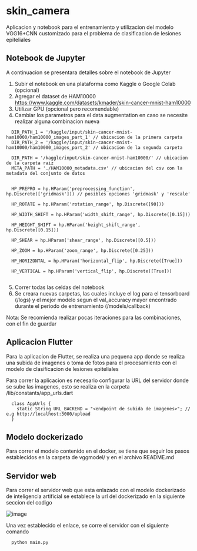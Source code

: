 # skin_camera

Aplicacion y notebook para el entrenamiento y utilizacion del modelo VGG16+CNN customizado para el problema de clasificacion de lesiones epiteliales


## Notebook de Jupyter
A continuacion se presentara detalles sobre el notebook de Jupyter
1. Subir el notebook en una plataforma como Kaggle o Google Colab (opcional)
2. Agregar el dataset de HAM10000 https://www.kaggle.com/datasets/kmader/skin-cancer-mnist-ham10000
3. Utilizar GPU (opcional pero recomendable)
4. Cambiar los parametros para el data augmentation en caso se necesite realizar alguna combinacion nueva
```
  DIR_PATH_1 = '/kaggle/input/skin-cancer-mnist-ham10000/ham10000_images_part_1' // ubicacion de la primera carpeta
  DIR_PATH_2 = '/kaggle/input/skin-cancer-mnist-ham10000/ham10000_images_part_2' // ubicacion de la segunda carpeta

  DIR_PATH = '/kaggle/input/skin-cancer-mnist-ham10000/' // ubicacion de la carpeta raiz
  META_PATH = './HAM10000_metadata.csv' // ubicacion del csv con la metadata del conjunto de datos


  HP_PREPRO = hp.HParam('preprocessing_function', hp.Discrete(['gridmask'])) // posibles opciones 'gridmask' y 'rescale'
  
  HP_ROTATE = hp.HParam('rotation_range', hp.Discrete([90]))
  
  HP_WIDTH_SHIFT = hp.HParam('width_shift_range', hp.Discrete([0.15]))
  
  HP_HEIGHT_SHIFT = hp.HParam('height_shift_range', hp.Discrete([0.15]))
  
  HP_SHEAR = hp.HParam('shear_range', hp.Discrete([0.5]))
  
  HP_ZOOM = hp.HParam('zoom_range', hp.Discrete([0.25]))
  
  HP_HORIZONTAL = hp.HParam('horizontal_flip', hp.Discrete([True]))
  
  HP_VERTICAL = hp.HParam('vertical_flip', hp.Discrete([True]))
  
```
5. Correr todas las celdas del notebook
6. Se creara nuevas carpetas, las cuales incluye el log para el tensorboard (/logs) y el mejor modelo segun el val_accuracy mayor encontrado durante el periodo de entrenamiento (/models/callback)

Nota: Se recomienda realizar pocas iteraciones para las combinaciones, con el fin de guardar 

## Aplicacion Flutter
Para la aplicacion de Flutter, se realiza una pequena app donde se realiza una subida de imagenes o toma de fotos para el procesamiento con el modelo de clasificacion de lesiones epiteliales

Para correr la aplicacion es necesario configurar la URL del servidor donde se sube las imagenes, esto se realiza en la carpeta /lib/constants/app_urls.dart
```
  class AppUrls {
    static String URL_BACKEND = "<endpoint de subida de imagenes>"; // e.g http://localhost:3000/upload
  }
```
  
## Modelo dockerizado
Para correr el modelo contenido en el docker, se tiene que seguir los pasos establecidos en la carpeta de vggmodel/ y en el archivo README.md

## Servidor web
Para correr el servidor web que esta enlazado con el modelo dockerizado de inteligencia artificial se establece la url del dockerizado en la siguiente seccion del codigo
 
![image](https://user-images.githubusercontent.com/91985728/186070324-4b8c242c-b89d-475c-a53b-3a546c6df7f4.png)

Una vez establecido el enlace, se corre el servidor con el siguiente comando
```
  python main.py
```
